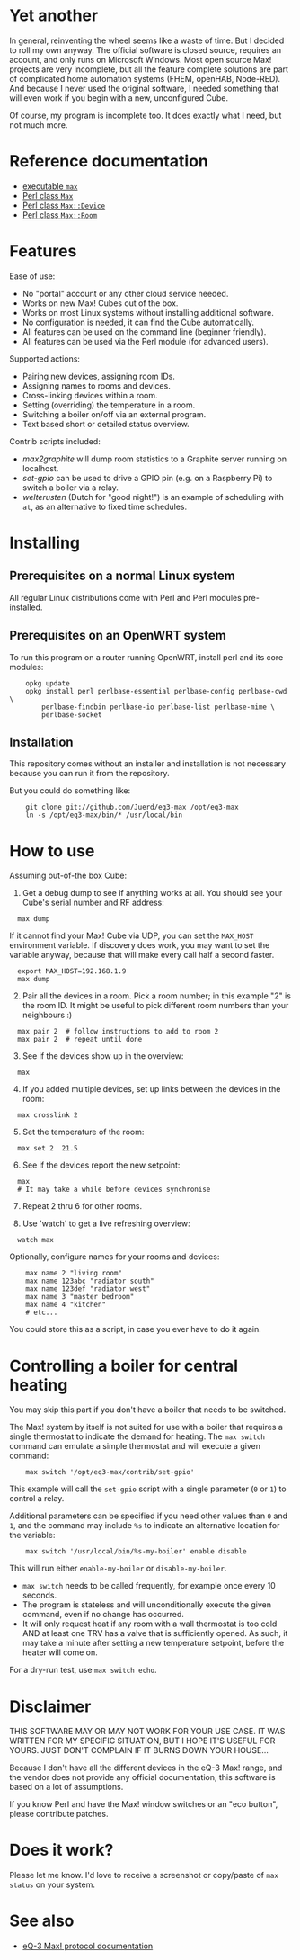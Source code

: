 # Yet another

In general, reinventing the wheel seems like a waste of time. But I decided to
roll my own anyway. The official software is closed source, requires an account,
and only runs on Microsoft Windows. Most open source Max! projects are very
incomplete, but all the feature complete solutions are part of complicated home
automation systems (FHEM, openHAB, Node-RED). And because I never used the
original software, I needed something that will even work if you begin with a
new, unconfigured Cube.

Of course, my program is incomplete too. It does exactly what I need, but not
much more.

# Reference documentation

- [executable `max`](bin/max.pod)
- [Perl class `Max`](lib/Max.pod)
- [Perl class `Max::Device`](lib/Max/Device.pod)
- [Perl class `Max::Room`](lib/Max/Room.pod)

# Features

Ease of use:

* No "portal" account or any other cloud service needed.
* Works on new Max! Cubes out of the box.
* Works on most Linux systems without installing additional software.
* No configuration is needed, it can find the Cube automatically.
* All features can be used on the command line (beginner friendly).
* All features can be used via the Perl module (for advanced users).

Supported actions:

* Pairing new devices, assigning room IDs.
* Assigning names to rooms and devices.
* Cross-linking devices within a room.
* Setting (overriding) the temperature in a room.
* Switching a boiler on/off via an external program.
* Text based short or detailed status overview.

Contrib scripts included:

* _max2graphite_ will dump room statistics to a Graphite server running on
  localhost.
* _set-gpio_ can be used to drive a GPIO pin (e.g. on a Raspberry Pi) to
  switch a boiler via a relay.
* _welterusten_ (Dutch for "good night!") is an example of scheduling with
  `at`, as an alternative to fixed time schedules.

# Installing

## Prerequisites on a normal Linux system

All regular Linux distributions come with Perl and Perl modules pre-installed.

## Prerequisites on an OpenWRT system

To run this program on a router running OpenWRT, install perl and its core
modules:

```
    opkg update
    opkg install perl perlbase-essential perlbase-config perlbase-cwd \
        perlbase-findbin perlbase-io perlbase-list perlbase-mime \
        perlbase-socket
```

## Installation

This repository comes without an installer and installation is not necessary
because you can run it from the repository.

But you could do something like:

```
    git clone git://github.com/Juerd/eq3-max /opt/eq3-max
    ln -s /opt/eq3-max/bin/* /usr/local/bin
```

# How to use

Assuming out-of-the box Cube:

1. Get a debug dump to see if anything works at all. You should
see your Cube's serial number and RF address:

  ```
    max dump
```

  If it cannot find your Max! Cube via UDP, you can set the `MAX_HOST`
  environment variable. If discovery does work, you may want to set the
  variable anyway, because that will make every call half a second faster.

  ```
    export MAX_HOST=192.168.1.9
    max dump
```

2. Pair all the devices in a room. Pick a room number; in this example "2"
is the room ID. It might be useful to pick different room numbers than
your neighbours :)

  ```
    max pair 2  # follow instructions to add to room 2
    max pair 2  # repeat until done
```

3. See if the devices show up in the overview:

  ```
    max
```

4. If you added multiple devices, set up links between the devices in the
room:

  ```
    max crosslink 2
```

5. Set the temperature of the room:

  ```
    max set 2  21.5
```

6. See if the devices report the new setpoint:

  ```
    max
    # It may take a while before devices synchronise
```

7. Repeat 2 thru 6 for other rooms.

8. Use 'watch' to get a live refreshing overview:

  ```
    watch max
```

Optionally, configure names for your rooms and devices:

```
    max name 2 "living room"
    max name 123abc "radiator south"
    max name 123def "radiator west"
    max name 3 "master bedroom"
    max name 4 "kitchen"
    # etc...
```

You could store this as a script, in case you ever have to do it again.

# Controlling a boiler for central heating

You may skip this part if you don't have a boiler that needs to be switched.

The Max! system by itself is not suited for use with a boiler that requires
a single thermostat to indicate the demand for heating. The `max switch`
command can emulate a simple thermostat and will execute a given command:

```
    max switch '/opt/eq3-max/contrib/set-gpio'
```

This example will call the ```set-gpio``` script with a single parameter
(`0` or `1`) to control a relay.

Additional parameters can be specified if you need other values than `0` and
`1`, and the command may include `%s` to indicate an alternative location
for the variable:

```
    max switch '/usr/local/bin/%s-my-boiler' enable disable
```

This will run either `enable-my-boiler` or `disable-my-boiler`.

- `max switch` needs to be called frequently, for example once every 10 seconds.
- The program is stateless and will unconditionally execute the given command,
  even if no change has occurred.
- It will only request heat if any room with a wall thermostat is too cold AND
  at least one TRV has a valve that is sufficiently opened. As such, it may
  take a minute after setting a new temperature setpoint, before the heater will
  come on.

For a dry-run test, use `max switch echo`.

# Disclaimer

THIS SOFTWARE MAY OR MAY NOT WORK FOR YOUR USE CASE. IT WAS WRITTEN FOR MY
SPECIFIC SITUATION, BUT I HOPE IT'S USEFUL FOR YOURS. JUST DON'T COMPLAIN IF IT
BURNS DOWN YOUR HOUSE...

Because I don't have all the different devices in the eQ-3 Max! range, and the
vendor does not provide any official documentation, this software is based on a
lot of assumptions.

If you know Perl and have the Max! window switches or an "eco button", please
contribute patches.

# Does it work?

Please let me know. I'd love to receive a screenshot or copy/paste of `max
status` on your system.

# See also

* [eQ-3 Max! protocol documentation](https://github.com/Bouni/max-cube-protocol)

